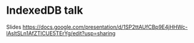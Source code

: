 # IndexedDB talk


Slides
https://docs.google.com/presentation/d/1SP2ttAUfCBp9E4jHHWc-lAsltSLn1AfZTlCUE5TErYg/edit?usp=sharing



